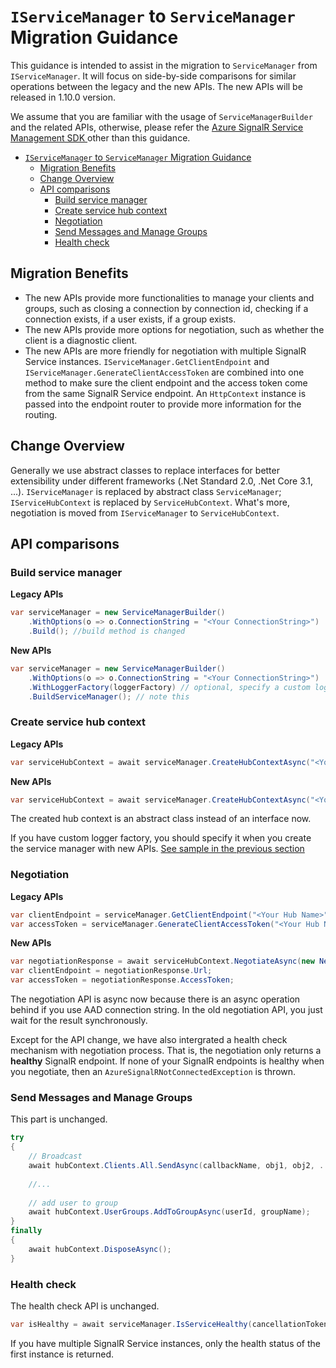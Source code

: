 # `IServiceManager` to `ServiceManager` Migration Guidance

This guidance is intended to assist in the migration to `ServiceManager` from `IServiceManager`. It will focus on side-by-side comparisons for similar operations between the legacy and the new APIs. The new APIs will be released in 1.10.0 version.

We assume that you are familiar with the usage of `ServiceManagerBuilder` and the related APIs, otherwise, please refer the [Azure SignalR Service Management SDK ](management-sdk-guide.md) other than this guidance.
- [`IServiceManager` to `ServiceManager` Migration Guidance](#iservicemanager-to-servicemanager-migration-guidance)
  - [Migration Benefits](#migration-benefits)
  - [Change Overview](#change-overview)
  - [API comparisons](#api-comparisons)
    - [Build service manager](#build-service-manager)
    - [Create service hub context](#create-service-hub-context)
    - [Negotiation](#negotiation)
    - [Send Messages and Manage Groups](#send-messages-and-manage-groups)
    - [Health check](#health-check)



## Migration Benefits
* The new APIs provide more functionalities to manage your clients and groups, such as closing a connection by connection id, checking if a connection exists, if a user exists, if a group exists. 
* The new APIs provide more options for negotiation, such as whether the client is a diagnostic client.
* The new APIs are more friendly for negotiation with multiple SignalR Service instances. `IServiceManager.GetClientEndpoint` and `IServiceManager.GenerateClientAccessToken` are combined into one method to make sure the client endpoint and the access token come from the same SignalR Service endpoint. An `HttpContext` instance is passed into the endpoint router to provide more information for the routing. 
<!--Todo Add link about sharding doc-->

## Change Overview
Generally we use abstract classes to replace interfaces for better extensibility under different frameworks (.Net Standard 2.0, .Net Core 3.1, ...). `IServiceManager` is replaced by abstract class `ServiceManager`; `IServiceHubContext` is replaced by `ServiceHubContext`. What's more, negotiation is moved from `IServiceManager` to `ServiceHubContext`.
## API comparisons
### Build service manager

**Legacy APIs**
```cs
var serviceManager = new ServiceManagerBuilder()
    .WithOptions(o => o.ConnectionString = "<Your ConnectionString>")
    .Build(); //build method is changed
```

**New APIs**
```cs
var serviceManager = new ServiceManagerBuilder()
    .WithOptions(o => o.ConnectionString = "<Your ConnectionString>")
    .WithLoggerFactory(loggerFactory) // optional, specify a custom logger factory instance for the whole management SDK
    .BuildServiceManager(); // note this
```

<!--Add sharding link-->
### Create service hub context

**Legacy APIs**
```cs
var serviceHubContext = await serviceManager.CreateHubContextAsync("<Your Hub Name>", loggerFactory, cancellationToken);
```

**New APIs**
```cs
var serviceHubContext = await serviceManager.CreateHubContextAsync("<Your Hub Name>", cancellationToken);
```
The created hub context is an abstract class instead of an interface now.

If you have custom logger factory, you should specify it when you create the service manager with new APIs. [See sample in the previous section](#build-service-manager)
### Negotiation

**Legacy APIs**
```cs
var clientEndpoint = serviceManager.GetClientEndpoint("<Your Hub Name>");
var accessToken = serviceManager.GenerateClientAccessToken("<Your Hub Name>", "<Your User ID>");
```

**New APIs**
```cs
var negotiationResponse = await serviceHubContext.NegotiateAsync(new NegotiationOptions(){UserId = "<Your User Id>"});
var clientEndpoint = negotiationResponse.Url;
var accessToken = negotiationResponse.AccessToken;
```
The negotiation API is async now because there is an async operation behind if you use AAD connection string. In the old negotiation API, you just wait for the result synchronously.

Except for the API change, we have also intergrated a health check mechanism with negotiation process. That is, the negotiation only returns a **healthy** SignalR endpoint. If none of your SignalR endpoints is healthy when you negotiate, then an `AzureSignalRNotConnectedException` is thrown.

### Send Messages and Manage Groups

This part is unchanged.

```cs
try
{
    // Broadcast
    await hubContext.Clients.All.SendAsync(callbackName, obj1, obj2, ...);
    
    //...
    
    // add user to group
    await hubContext.UserGroups.AddToGroupAsync(userId, groupName);
}
finally
{
    await hubContext.DisposeAsync();
}
```

### Health check
The health check API is unchanged.

```cs
var isHealthy = await serviceManager.IsServiceHealthy(cancellationToken);
```
If you have multiple SignalR Service instances, only the health status of the first instance is returned.